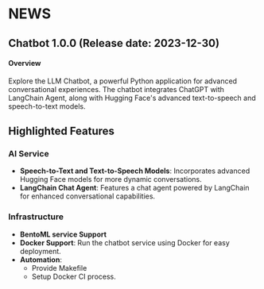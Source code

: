 # NEWS

## Chatbot 1.0.0 (Release date: 2023-12-30)
#### Overview
Explore the LLM Chatbot, a powerful Python application for advanced conversational experiences. The chatbot integrates ChatGPT with LangChain Agent, along with Hugging Face's advanced text-to-speech and speech-to-text models.

## Highlighted Features
### AI Service
   - **Speech-to-Text and Text-to-Speech Models**: Incorporates advanced Hugging Face models for more dynamic conversations.
   - **LangChain Chat Agent**: Features a chat agent powered by LangChain for enhanced conversational capabilities.
### Infrastructure
- **BentoML service Support**
- **Docker Support**: Run the chatbot service using Docker for easy deployment.
- **Automation**:
  - Provide Makefile
  - Setup Docker CI process.

